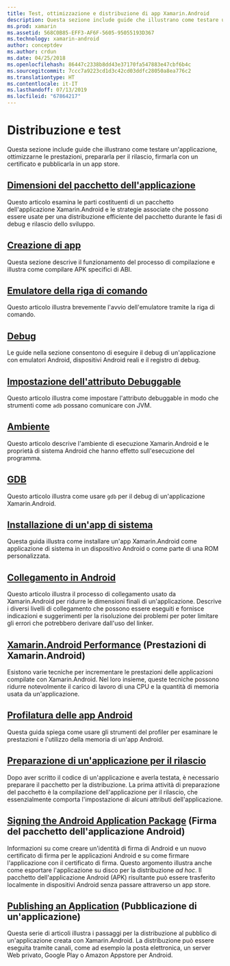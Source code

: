 ```yaml
---
title: Test, ottimizzazione e distribuzione di app Xamarin.Android
description: Questa sezione include guide che illustrano come testare un'applicazione, ottimizzarne le prestazioni, prepararla per il rilascio, firmarla con un certificato e pubblicarla in un app store
ms.prod: xamarin
ms.assetid: 568C0B85-EFF3-AF6F-5605-95055193D367
ms.technology: xamarin-android
author: conceptdev
ms.author: crdun
ms.date: 04/25/2018
ms.openlocfilehash: 86447c2338b8dd43e37170fa547883e47cbf6b4c
ms.sourcegitcommit: 7ccc7a9223cd1d3c42cd03ddfc28050a8ea776c2
ms.translationtype: HT
ms.contentlocale: it-IT
ms.lasthandoff: 07/13/2019
ms.locfileid: "67864217"
---
```

# <a name="deployment-and-testing"></a>Distribuzione e test

Questa sezione include guide che illustrano come testare un'applicazione, ottimizzarne le prestazioni, prepararla per il rilascio, firmarla con un certificato e pubblicarla in un app store.


## <a name="application-package-sizesapp-package-sizemd"></a>[Dimensioni del pacchetto dell'applicazione](app-package-size.md)

Questo articolo esamina le parti costituenti di un pacchetto dell'applicazione Xamarin.Android e le strategie associate che possono essere usate per una distribuzione efficiente del pacchetto durante le fasi di debug e rilascio dello sviluppo.

## <a name="building-appsbuilding-appsindexmd"></a>[Creazione di app](building-apps/index.md)

Questa sezione descrive il funzionamento del processo di compilazione e illustra come compilare APK specifici di ABI.

## <a name="command-line-emulatorcommand-line-emulatormd"></a>[Emulatore della riga di comando](command-line-emulator.md)

Questo articolo illustra brevemente l'avvio dell'emulatore tramite la riga di comando.

## <a name="debuggingandroiddeploy-testdebuggingindexmd"></a>[Debug](~/android/deploy-test/debugging/index.md)

Le guide nella sezione consentono di eseguire il debug di un'applicazione con emulatori Android, dispositivi Android reali e il registro di debug.

## <a name="setting-the-debuggable-attributeandroiddeploy-testdebuggable-attributemd"></a>[Impostazione dell'attributo Debuggable](~/android/deploy-test/debuggable-attribute.md)

Questo articolo illustra come impostare l'attributo debuggable in modo che strumenti come `adb` possano comunicare con JVM.

## <a name="environmentenvironmentmd"></a>[Ambiente](environment.md)

Questo articolo descrive l'ambiente di esecuzione Xamarin.Android e le proprietà di sistema Android che hanno effetto sull'esecuzione del programma.

## <a name="gdbgdbmd"></a>[GDB](gdb.md)

Questo articolo illustra come usare `gdb` per il debug di un'applicazione Xamarin.Android.

## <a name="installing-a-system-appinstall-system-appmd"></a>[Installazione di un'app di sistema](install-system-app.md)

Questa guida illustra come installare un'app Xamarin.Android come applicazione di sistema in un dispositivo Android o come parte di una ROM personalizzata.

## <a name="linking-on-androidlinkermd"></a>[Collegamento in Android](linker.md)

Questo articolo illustra il processo di collegamento usato da Xamarin.Android per ridurre le dimensioni finali di un'applicazione. Descrive i diversi livelli di collegamento che possono essere eseguiti e fornisce indicazioni e suggerimenti per la risoluzione dei problemi per poter limitare gli errori che potrebbero derivare dall'uso del linker.

## <a name="xamarinandroid-performanceandroiddeploy-testperformancemd"></a>[Xamarin.Android Performance](~/android/deploy-test/performance.md) (Prestazioni di Xamarin.Android)

Esistono varie tecniche per incrementare le prestazioni delle applicazioni compilate con Xamarin.Android. Nel loro insieme, queste tecniche possono ridurre notevolmente il carico di lavoro di una CPU e la quantità di memoria usata da un'applicazione.

## <a name="profiling-android-appsandroiddeploy-testprofilingmd"></a>[Profilatura delle app Android](~/android/deploy-test/profiling.md)

Questa guida spiega come usare gli strumenti del profiler per esaminare le prestazioni e l'utilizzo della memoria di un'app Android.


## <a name="preparing-an-application-for-releaseandroiddeploy-testrelease-prepindexmd"></a>[Preparazione di un'applicazione per il rilascio](~/android/deploy-test/release-prep/index.md)

Dopo aver scritto il codice di un'applicazione e averla testata, è necessario preparare il pacchetto per la distribuzione. La prima attività di preparazione del pacchetto è la compilazione dell'applicazione per il rilascio, che essenzialmente comporta l'impostazione di alcuni attributi dell'applicazione.

## <a name="signing-the-android-application-packageandroiddeploy-testsigningindexmd"></a>[Signing the Android Application Package](~/android/deploy-test/signing/index.md) (Firma del pacchetto dell'applicazione Android)

Informazioni su come creare un'identità di firma di Android e un nuovo certificato di firma per le applicazioni Android e su come firmare l'applicazione con il certificato di firma. Questo argomento illustra anche come esportare l'applicazione su disco per la distribuzione *ad hoc*. Il pacchetto dell'applicazione Android (APK) risultante può essere trasferito localmente in dispositivi Android senza passare attraverso un app store.

## <a name="publishing-an-applicationandroiddeploy-testpublishingindexmd"></a>[Publishing an Application](~/android/deploy-test/publishing/index.md) (Pubblicazione di un'applicazione)

Questa serie di articoli illustra i passaggi per la distribuzione al pubblico di un'applicazione creata con Xamarin.Android. La distribuzione può essere eseguita tramite canali, come ad esempio la posta elettronica, un server Web privato, Google Play o Amazon Appstore per Android.
